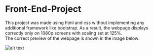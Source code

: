 # Front-End-Project
This project was made using html and css without implementing any additional framework like bootstrap. As a result, the webpage displays correctly only on 1080p screens with scaling set at 125%. <br>
The correct preview of the webpage is shown in the image below:

![alt text](https://github.com/Manvendra2509/Front-End-Project/blob/main/images/preview.png)
